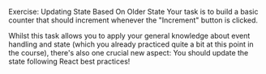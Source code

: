Exercise: Updating State Based On Older State
Your task is to build a basic counter that should increment whenever the "Increment" button is clicked.

Whilst this task allows you to apply your general knowledge about event handling and state (which you already practiced quite a bit at this point in the course), there's also one crucial new aspect: You should update the state following React best practices!